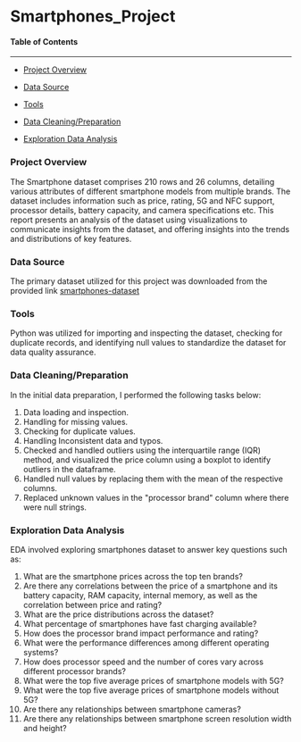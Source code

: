 # Smartphones_Project

#### Table of Contents

---------------------


-  [Project Overview](#Project_Overview)
  

-  [Data Source](#Data_Source)
  

-  [Tools](#Tools)


-  [Data Cleaning/Preparation](#Data_Cleaning/Preparation)
  

-  [Exploration Data Analysis](#Exploration_Data_Analysis)
  


  





### Project Overview

The Smartphone dataset comprises 210 rows and 26 columns, detailing various attributes of different smartphone models from multiple brands. The dataset includes information such as price, rating, 5G and NFC support, processor details, battery capacity, and camera specifications etc. This report presents an analysis of the dataset using visualizations to communicate insights from the dataset, and offering insights into the trends and distributions of key features.






### Data Source
The primary dataset utilized for this project was downloaded from the provided link [smartphones-dataset ](https://www.kaggle.com/datasets/informrohit1/smartphones-dataset)


### Tools
Python was utilized for importing and inspecting the dataset, checking for duplicate records, and identifying null values to standardize the dataset for data quality assurance.


### Data Cleaning/Preparation
In the initial data preparation, I performed the following tasks below:

1. Data loading and inspection.
2. Handling for missing values.
3. Checking for duplicate values.
4. Handling Inconsistent data and typos.
5. Checked and handled outliers using the interquartile range (IQR) method, and visualized the price column using a boxplot to identify outliers in the dataframe.
6. Handled null values by replacing them with the mean of the respective columns.
7. Replaced unknown values in the "processor brand" column where there were null strings.




### Exploration Data Analysis
EDA involved exploring   smartphones dataset to answer key questions such as:

1.	What are the smartphone prices across the top ten brands?
2.	Are there any correlations between the price of a smartphone and its battery capacity, RAM capacity, internal memory, as well as the correlation between price and rating?
3.	What are the price distributions across the dataset?
4.	What percentage of smartphones have fast charging available?
5.	How does the processor brand impact performance and rating?
6.	What were the performance differences among different operating systems?
7.	How does processor speed and the number of cores vary across different processor brands?
8.	What were the top five average prices of smartphone models with 5G?
9.	What were the top five average prices of smartphone models without 5G?
10.	Are there any relationships between smartphone cameras?
11.	Are there any relationships between smartphone screen resolution width and height?







